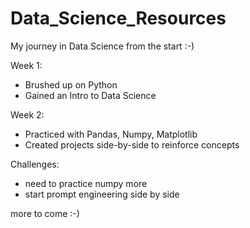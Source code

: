 # Data_Science_Resources
My journey in Data Science from the start :-)


Week 1:
- Brushed up on Python
- Gained an Intro to Data Science

Week 2:
- Practiced with Pandas, Numpy, Matplotlib
- Created projects side-by-side to reinforce concepts

Challenges: 
- need to practice numpy more
- start prompt engineering side by side




more to come :-)
